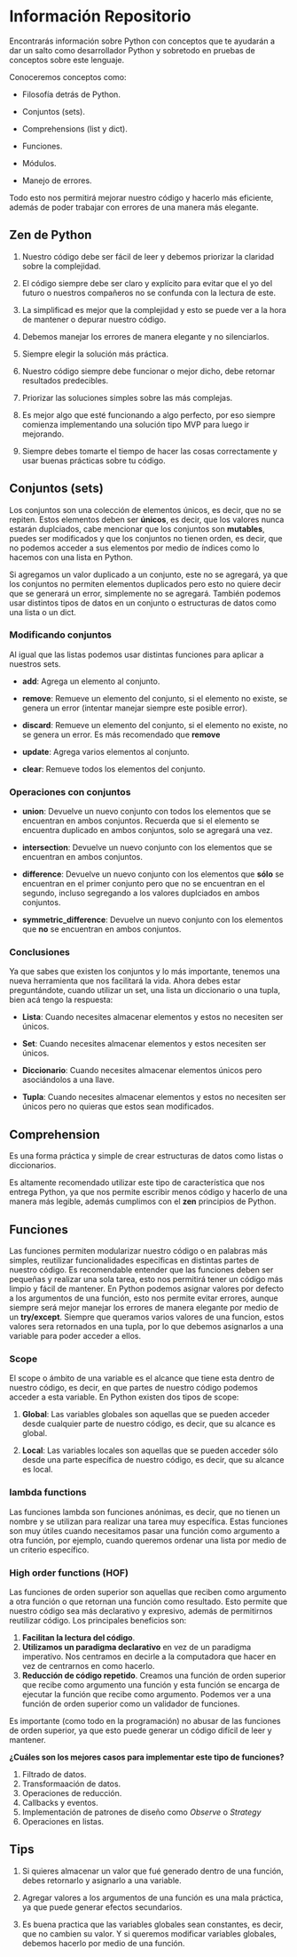# Información Repositorio

Encontrarás información sobre Python con conceptos que te ayudarán a dar un salto como desarrollador Python y sobretodo en pruebas de conceptos sobre este lenguaje.

Conoceremos conceptos como:

- Filosofía detrás de Python.

- Conjuntos (sets).

- Comprehensions (list y dict).

- Funciones.

- Módulos.

- Manejo de errores.

Todo esto nos permitirá mejorar nuestro código y hacerlo más eficiente, además de poder trabajar con errores de una manera más elegante.

## Zen de Python
1. Nuestro código debe ser fácil de leer y debemos priorizar la claridad sobre la complejidad.

2. El código siempre debe ser claro y explícito para evitar que el yo del futuro o nuestros compañeros no se confunda con la lectura de este.

3. La simplificad es mejor que la complejidad y esto se puede ver a la hora de mantener o depurar nuestro código.

4. Debemos manejar los errores de manera elegante y no silenciarlos.

5. Siempre elegir la solución más práctica.

6. Nuestro código siempre debe funcionar o mejor dicho, debe retornar resultados predecibles.

7. Priorizar las soluciones simples sobre las más complejas.

8. Es mejor algo que esté funcionando a algo perfecto, por eso siempre comienza implementando una solución tipo MVP para luego ir mejorando.

9. Siempre debes tomarte el tiempo de hacer las cosas correctamente y usar buenas prácticas sobre tu código.

## Conjuntos (sets)

Los conjuntos son una colección de elementos únicos, es decir, que no se repiten. Estos elementos deben ser **únicos**, es decir, que los valores nunca estarán duplciados, cabe mencionar que los conjuntos son **mutables**, puedes ser modificados y que los conjuntos no tienen orden, es decir, que no podemos acceder a sus elementos por medio de índices como lo hacemos con una lista en Python.

Si agregamos un valor duplicado a un conjunto, este no se agregará, ya que los conjuntos no permiten elementos duplicados pero esto no quiere decir que se generará un error, simplemente no se agregará. También podemos usar distintos tipos de datos en un conjunto o estructuras de datos como una lista o un dict.

### Modificando conjuntos

Al igual que las listas podemos usar distintas funciones para aplicar a nuestros sets.

- **add**: Agrega un elemento al conjunto.

- **remove**: Remueve un elemento del conjunto, si el elemento no existe, se genera un error (intentar manejar siempre este posible error).

- **discard**: Remueve un elemento del conjunto, si el elemento no existe, no se genera un error. Es más recomendado que **remove**

- **update**: Agrega varios elementos al conjunto.

- **clear**: Remueve todos los elementos del conjunto.

### Operaciones con conjuntos

- **union**: Devuelve un nuevo conjunto con todos los elementos que se encuentran en ambos conjuntos. Recuerda que si el elemento se encuentra duplicado en ambos conjuntos, solo se agregará una vez.

- **intersection**: Devuelve un nuevo conjunto con los elementos que se encuentran en ambos conjuntos.

- **difference**: Devuelve un nuevo conjunto con los elementos que **sólo** se encuentran en el primer conjunto pero que no se encuentran en el segundo, incluso segregando a los valores duplciados en ambos conjuntos.

- **symmetric_difference**: Devuelve un nuevo conjunto con los elementos que **no** se encuentran en ambos conjuntos.

### Conclusiones
Ya que sabes que existen los conjuntos y lo más importante, tenemos una nueva herramienta que nos facilitará la vida. Ahora debes estar preguntándote, cuando utilizar un set, una lista un diccionario o una tupla, bien acá tengo la respuesta:

- **Lista**: Cuando necesites almacenar elementos y estos no necesiten ser únicos.

- **Set**: Cuando necesites almacenar elementos y estos necesiten ser únicos.

- **Diccionario**: Cuando necesites almacenar elementos únicos pero asociándolos a una llave.

- **Tupla**: Cuando necesites almacenar elementos y estos no necesiten ser únicos pero no quieras que estos sean modificados.


## Comprehension
Es una forma práctica y simple de crear estructuras de datos como listas o diccionarios.

Es altamente recomendado utilizar este tipo de característica que nos entrega Python, ya que nos permite escribir menos código y hacerlo de una manera más legible, además cumplimos con el **zen** principios de Python.

## Funciones
Las funciones permiten modularizar nuestro código o en palabras más simples, reutilizar funcionalidades específicas en distintas partes de nuestro código. Es recomendable entender que las funciones deben ser pequeñas y realizar una sola tarea, esto nos permitirá tener un código más limpio y fácil de mantener. En Python podemos asignar valores por defecto a los argumentos de una función, esto nos permite evitar errores, aunque siempre será mejor manejar los errores de manera elegante por medio de un **try/except**. Siempre que queramos varios valores de una funcion, estos valores sera retornados en una tupla, por lo que debemos asignarlos a una variable para poder acceder a ellos.

### Scope
El scope o ámbito de una variable es el alcance que tiene esta dentro de nuestro código, es decir, en que partes de nuestro código podemos acceder a esta variable. En Python existen dos tipos de scope:

1. **Global**: Las variables globales son aquellas que se pueden acceder desde cualquier parte de nuestro código, es decir, que su alcance es global.

2. **Local**: Las variables locales son aquellas que se pueden acceder sólo desde una parte específica de nuestro código, es decir, que su alcance es local.


### lambda functions
Las funciones lambda son funciones anónimas, es decir, que no tienen un nombre y se utilizan para realizar una tarea muy específica. Estas funciones son muy útiles cuando necesitamos pasar una función como argumento a otra función, por ejemplo, cuando queremos ordenar una lista por medio de un criterio específico.

### High order functions (HOF)
Las funciones de orden superior son aquellas que reciben como argumento a otra función o que retornan una función como resultado. Esto permite que nuestro código sea más declarativo y expresivo, además de permitirnos reutilizar código. Los principales beneficios son:

1. **Facilitan la lectura del código**.
2. **Utilizamos un paradigma declarativo** en vez de un paradigma imperativo. Nos centramos en decirle a la computadora que hacer en vez de centrarnos en como hacerlo.
3. **Reducción de código repetido**. Creamos una función de orden superior que recibe como argumento una función y esta función se encarga de ejecutar la función que recibe como argumento. Podemos ver a una función de orden superior como un validador de funciones.

Es importante (como todo en la programación) no abusar de las funciones de orden superior, ya que esto puede generar un código difícil de leer y mantener.

**¿Cuáles son los mejores casos para implementar este tipo de funciones?**
1. Filtrado de datos.
2. Transformaación de datos.
3. Operaciones de reducción.
4. Callbacks y eventos.
5. Implementación de patrones de diseño como *Observe* o *Strategy*
6. Operaciones en listas.
## Tips

1. Si quieres almacenar un valor que fué generado dentro de una función, debes retornarlo y asignarlo a una variable.

2. Agregar valores a los argumentos de una función es una mala práctica, ya que puede generar efectos secundarios.

3. Es buena practica que las variables globales sean constantes, es decir, que no cambien su valor. Y si queremos modificar variables globales, debemos hacerlo por medio de una función.



